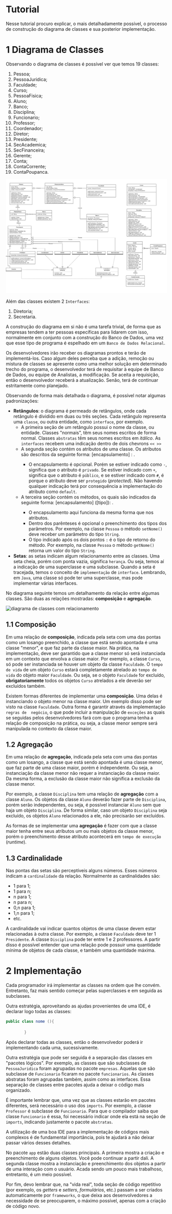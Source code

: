 # Tutorial

Nesse tutorial procuro explicar, o mais detalhadamente possível, o processo de construção do diagrama de classes e 
sua posterior implementação.

# 1 Diagrama de Classes

Observando o diagrama de classes é possível ver que temos 19 classes:

1. Pessoa;
2. PessoaJuridica; 
3. Faculdade; 
4. Curso; 
5. PessoaFisica; 
6. Aluno; 
7. Banco; 
8. Disciplina;
9. Funcionario;
10. Professor; 
11. Coordenador; 
12. Diretor; 
13. Presidente; 
14. SecAcademica; 
15. SecFinanceira; 
16. Gerente;
17. Conta; 
18. ContaCorrente; 
19. ContaPoupanca.

![diagrama de classes](pooed-Page-1.png)

Além das classes existem 2 `Interfaces`:

1. Diretoria;
2. Secretaria.

A construção do diagrama em si não é uma tarefa trivial, de forma que as empresas tendem a ter pessoas específicas 
para lidarem com isso, normalmente em conjunto com a construção do Banco de Dados, uma vez que esse tipo de programa 
é espelhado em um `Banco de Dados Relacional`.

Os desenvolvedores irão receber os diagramas prontos e terão de implementá-los. Caso algum deles perceba que a 
adição, remoção ou mistura de classes se apresente como uma melhor solução em determinado trecho do programa, o 
desenvolvedor terá de requisitar à equipe de Banco de Dados, ou equipe de Analistas, a modificação. Se aceita a 
requisição, então o desenvolvedor receberá a atualização. Senão, terá de continuar estritamente como planejado.

Observando de forma mais detalhada o diagrama, é possível notar algumas padronizações:

* **Retângulos**: o diagrama é permeado de retângulos, onde cada retângulo é dividido em duas ou três seções. Cada 
  retângulo representa uma `classe`, ou outra entidade, como `interface`, por exemplo. 
  * A primeira seção de um retângulo possui o nome da classe, ou entidade. Classes "normais", têm seus nomes 
    escritos de forma normal. Classes `abstratas` têm seus nomes escritos em _itálico_. As `interfaces` recebem uma 
    indicação dentro de dois chevrons `<< >>`
  * A segunda seção contém os atributos de uma classe. Os atributos são descritos da seguinte forma: [encapsulamento]
    <nome> : <tipo>.
    * O encapsulamento é opcional. Porém se estiver indicado como `-`, significa que o atributo é `privado`. Se 
      estiver indicado com `+`, significa que o atributo é `público`, e se estiver indicado com `#`, é porque o 
      atributo deve ser `protegido` (_protected_). Não havendo qualquer indicação terá por consequência a 
      implementação do atributo como `default`.
  * A terceira seção contém os métodos, os quais são indicados da seguinte forma: [encapsulamento] <nome> ([tipo]): 
    <tipo>.
    * O encapsulamento aqui funciona da mesma forma que nos atributos.
    * Dentro dos parênteses é opcional o preenchimento dos tipos dos parâmetros. Por exemplo, na classe `Pessoa` o 
      método `setNome()` deve receber um parâmetro do tipo `String`.
    * O tipo indicado após os dois pontos `:` é o tipo de retorno do método. Por exemplo, na classe `Pessoa` o 
      método `getNome()` retorna um valor do tipo `String`.
* **Setas**: as setas indicam algum relacionamento entre as classes. Uma seta cheia, porém com ponta vazia, 
  significa `herança`. Ou seja, temos aí a indicação de uma superclasse e uma subclasse. Quando a seta é tracejada, 
  temos o conceito de `implementação` de `interface`. Lembrando, em `Java`, uma classe só pode ter uma superclasse, 
  mas pode implementar várias interfaces.

No diagrama seguinte temos um detalhamento da relação entre algumas classes. São duas as relações mostradas:
**composição** e **agregação**.

![diagrama de classes com relacionamento](pooed-Página-2.png)

## 1.1 Composição

Em uma relação de **composição**, indicada pela seta com uma das pontas como um losango preenchido, a classe que está 
sendo apontada é uma classe "menor", e que faz parte da classe maior. Na prática, na implementação, deve ser 
garantido que a classe menor só será instanciada em um contexto que envolva a classe maior. Por exemplo, a classe 
`Curso`, só pode ser instanciada se houver um objeto da classe `Faculdade`. O `tempo de vida` de um objeto `Curso` 
estará completamente atrelado ao `tempo de vida` do objeto maior `Faculdade`. Ou seja, se o objeto `Faculdade` for 
excluído, **obrigatoriamente** todos os objetos `Curso` atrelados a ele deverão ser excluídos também.

Existem formas diferentes de implementar uma **composição**. Uma delas é instanciando o objeto menor na classe maior.
Um exemplo disso pode ser visto na classe `Faculdade`. Outra forma é garantir através da implementação `regras de 
negócio`, o que pode incluir a manipulação de `exceções` as quais se seguidas pelos desenvolvedores fará com que o 
programa tenha a relação de composição na prática, ou seja, a classe menor sempre será manipulada no contexto da 
classe maior.

## 1.2 Agregação

Em uma relação de **agregação**, indicada pela seta com uma das pontas como um losango, a classe que está sendo 
apontada é uma classe menor, que faz parte de uma classe maior, porém é independente. Ou seja, a instanciação da 
classe menor não requer a instanciação da classe maior. Da mesma forma, a exclusão da classe maior não significa a 
exclusão da classe menor.

Por exemplo, a classe `Disciplina` tem uma relação de **agregação** com a classe `Aluno`. Os objetos da classe 
`Aluno` deverão fazer parte de `Disciplina`, porém serão independentes, ou seja, é possível instanciar `Aluno` sem 
que haja um objeto `Disciplina`. De forma similar, caso um objeto `Disciplina` seja excluído, os objetos `Aluno` 
relacionados a ele, não precisarão ser excluídos.

As formas de se implementar uma **agregação** é fazer com que a classe maior tenha entre seus atributos um ou mais 
objetos da classe menor, porém o preenchimento desse atributo acontecerá em `tempo de execução` (_runtime_).

## 1.3 Cardinalidade

Nas pontas das setas são perceptíveis alguns números. Esses números indicam a `cardinalidade` da relação. 
Normalmente as cardinalidades são:

* 1 para 1;
* 1 para n;
* n para 1;
* n para n;
* 0,n para 1;
* 1,n para 1;
* etc.

A cardinalidade vai indicar quantos objetos de uma classe devem estar relacionadas à outra classe. Por exemplo, a 
classe `Faculdade` deve ter 1 `Presidente`. A classe `Disciplina` pode ter entre 1 e 2 professores. A partir disso é 
possível entender que uma relação pode possuir uma quantidade mínima de objetos de cada classe, e também uma 
quantidade máxima.

# 2 Implementação

Cada programador irá implementar as classes na ordem que lhe convém. Entretanto, faz mais sentido começar pelas 
superclasses e em seguida as subclasses.

Outra estratégia, aproveitando as ajudas provenientes de uma IDE, é declarar logo todas as classes:

```java
public class nome (){
    
        }
```

Após declarar todas as classes, então o desenvolvedor poderá ir implementando cada uma, sucessivamente.

Outra estratégia que pode ser seguida é a separação das classes em "pacotes lógicos". Por exemplo, as classes que 
são subclasses de `PessoaJuridica` foram agrupadas no pacote `empresas`. Aquelas que são subclasse de `Funcionario` 
ficaram no pacote `funcionarios`. As classes abstratas foram agrupadas também, assim como as interfaces. Essa 
separação de classes entre pacotes ajuda a deixar o código mais organizado.

É importante lembrar que, uma vez que as classes estarão em pacotes diferentes, será necessário o uso dos `imports`. 
Por exemplo, a classe `Professor` é subclasse de `Funcionario`. Para que o compilador saiba que classe `Funcionario` 
é essa, foi necessário indicar onde ela está na seção de `imports`, indicando justamente o pacote `abstratas`.

A utilização de uma boa IDE para a implementação de códigos mais complexos é de fundamental importância, pois te 
ajudará a não deixar passar vários desses detalhes.

No pacote `app` estão duas classes principais. A primeira mostra a criação e preenchimento de alguns objetos. Você 
pode continuar a partir dali. A segunda classe mostra a instanciação e preenchimento dos objetos a partir de uma 
interação com o usuário. Acada sendo um pouco mais trabalhoso, entretanto, é um meio possível.

Por fim, devo lembrar que, na "vida real", toda seção de código repetitivo (por exemplo, os _getters_ e _setters_, 
_formulários_, etc.) passam a ser criados automaticamente por `frameworks`, o que deixa aos desenvolvedores a 
necessidade de se preocuparem, o máximo possível, apenas com a criação de código novo.